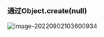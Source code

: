 ### 通过Object.create(null)



![image-20220902103600934](C:\Users\16279\AppData\Roaming\Typora\typora-user-images\image-20220902103600934.png)